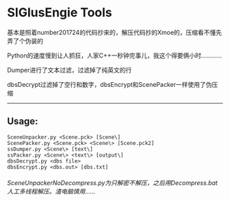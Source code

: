 # SIGlusEngie Tools

基本是照着number201724的代码抄来的，解压代码抄的Xmoe的，压缩看不懂先弄了个伪装的

Python的速度慢到让人抓狂，人家C++一秒钟完事儿，我这个得要俩小时…………

Dumper进行了文本过滤，过滤掉了纯英文的行

dbsDecrypt过滤掉了空行和数字，dbsEncrypt和ScenePacker一样使用了伪压缩


***
## Usage:
```
SceneUnpacker.py <Scene.pck> [Scene\]
ScenePacker.py <Scene.pck> <Scene\> [Scene.pck2]
ssDumper.py <Scene\> [text\]
ssPacker.py <Scene\> <text\> [output\]
dbsDecrypt.py <dbs file>
dbsEncrypt.py <dbs.out> [dbs.txt]
```

###### SceneUnpackerNoDecompress.py为只解密不解压，之后用Decompress.bat人工多线程解压。渣电脑慎用……

